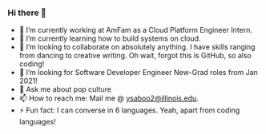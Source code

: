 ### Hi there 👋

<!--
**yashsaboo/yashsaboo** is a ✨ _special_ ✨ repository because its `README.md` (this file) appears on your GitHub profile.
-->
- 🔭 I’m currently working at AmFam as a Cloud Platform Engineer Intern.
- 🌱 I’m currently learning how to build systems on cloud.
- 👯 I’m looking to collaborate on absolutely anything. I have skills ranging from dancing to creative writing. Oh wait, forgot this is GitHub, so also coding!
- 🤔 I’m looking for Software Developer Engineer New-Grad roles from Jan 2021!
- 💬 Ask me about pop culture
- 📫 How to reach me: Mail me @ ysaboo2@illinois.edu.
- ⚡ Fun fact: I can converse in 6 languages. Yeah, apart from coding languages!
